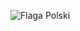 <!--
.. title: 100 lat Niepodległej Polski
.. slug: 100-lat-niepodleglej-polski
.. date: 2018-11-11
.. tags: 
.. category: info
.. link: 
.. description: 
.. type: text
-->

![Flaga Polski](https://satkas.waw.pl/data/uploads/images/flagapolski.jpeg "Flaga Polski")
